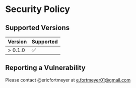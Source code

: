 # Security Policy

## Supported Versions

| Version  | Supported          |
| -------- | ------------------ |
| > 0.1.0  | :white_check_mark: |

## Reporting a Vulnerability

Please contact @ericfortmeyer at e.fortmeyer01@gmail.com
